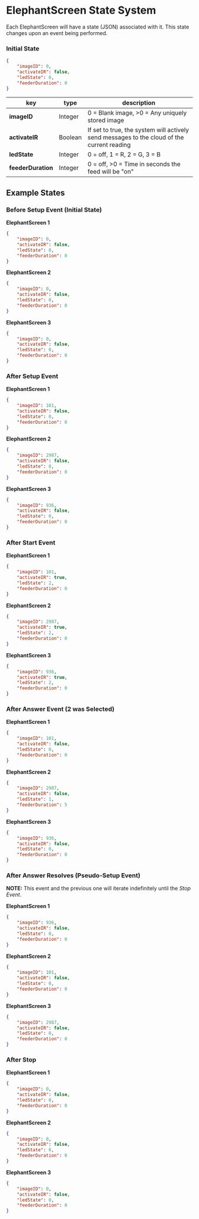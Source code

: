 # ElephantScreen State System

Each ElephantScreen will have a state (JSON) associated with it. This state changes upon an event being performed.

### Initial State

```json
{
	"imageID": 0,
	"activateIR": false,
	"ledState": 0,
	"feederDuration": 0
}
```

|key|type|description|
|---|---|---|
|**imageID**|Integer|0 = Blank image, >0 = Any uniquely stored image|
|**activateIR**|Boolean|If set to true, the system will actively send messages to the cloud of the current reading|
|**ledState**|Integer|0 = off, 1 = R, 2 = G, 3 = B|
|**feederDuration**|Integer|0 = off, >0 = Time in seconds the feed will be "on"|


## Example States

### Before Setup Event (Initial State)

**ElephantScreen 1**

```json
{
	"imageID": 0,
	"activateIR": false,
	"ledState": 0,
	"feederDuration": 0
}
```

**ElephantScreen 2**

```json
{
	"imageID": 0,
	"activateIR": false,
	"ledState": 0,
	"feederDuration": 0
}
```

**ElephantScreen 3**

```json
{
	"imageID": 0,
	"activateIR": false,
	"ledState": 0,
	"feederDuration": 0
}
```

### After Setup Event

**ElephantScreen 1**

```json
{
	"imageID": 101,
	"activateIR": false,
	"ledState": 0,
	"feederDuration": 0
}
```

**ElephantScreen 2**

```json
{
	"imageID": 2987,
	"activateIR": false,
	"ledState": 0,
	"feederDuration": 0
}
```

**ElephantScreen 3**

```json
{
	"imageID": 936,
	"activateIR": false,
	"ledState": 0,
	"feederDuration": 0
}
```

### After Start Event

**ElephantScreen 1**

```json
{
	"imageID": 101,
	"activateIR": true,
	"ledState": 2,
	"feederDuration": 0
}
```

**ElephantScreen 2**

```json
{
	"imageID": 2987,
	"activateIR": true,
	"ledState": 2,
	"feederDuration": 0
}
```

**ElephantScreen 3**

```json
{
	"imageID": 936,
	"activateIR": true,
	"ledState": 2,
	"feederDuration": 0
}
```

### After Answer Event (2 was Selected)

**ElephantScreen 1**

```json
{
	"imageID": 101,
	"activateIR": false,
	"ledState": 0,
	"feederDuration": 0
}
```

**ElephantScreen 2**

```json
{
	"imageID": 2987,
	"activateIR": false,
	"ledState": 1,
	"feederDuration": 5
}
```

**ElephantScreen 3**

```json
{
	"imageID": 936,
	"activateIR": false,
	"ledState": 0,
	"feederDuration": 0
}
```

### After Answer Resolves (Pseudo-Setup Event)

**NOTE:** This event and the previous one will iterate indefinitely until the *Stop Event*.

**ElephantScreen 1**

```json
{
	"imageID": 936,
	"activateIR": false,
	"ledState": 0,
	"feederDuration": 0
}
```

**ElephantScreen 2**

```json
{
	"imageID": 101,
	"activateIR": false,
	"ledState": 0,
	"feederDuration": 0
}
```

**ElephantScreen 3**

```json
{
	"imageID": 2987,
	"activateIR": false,
	"ledState": 0,
	"feederDuration": 0
}
```

### After Stop

**ElephantScreen 1**

```json
{
	"imageID": 0,
	"activateIR": false,
	"ledState": 0,
	"feederDuration": 0
}
```

**ElephantScreen 2**

```json
{
	"imageID": 0,
	"activateIR": false,
	"ledState": 0,
	"feederDuration": 0
}
```

**ElephantScreen 3**

```json
{
	"imageID": 0,
	"activateIR": false,
	"ledState": 0,
	"feederDuration": 0
}
```
